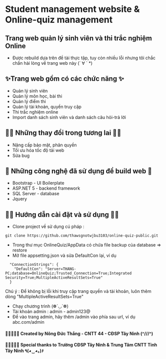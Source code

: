 
# Student management website & Online-quiz management 
## Trang web quản lý sinh viên và thi trắc nghiệm Online
- Được rebuild dựa trên đề tài thực tập, tuy còn nhiều lỗi nhưng tôi chắc chắn hài lòng về trang web này (´ ∀ ` *)
## ✨Trang web gồm có các chức năng ✨
- Quản lý sinh viên
- Quản lý môn học, bài thi
- Quản lý điểm thi
- Quản lý tài khoản, quyền truy cập
- Thi trắc nghiệm online
- Import danh sách sinh viên và danh sách câu hỏi-trả lời
## 🤷‍♀️ Những thay đổi trong tương lai 🤷‍♀️
- Nâng cấp bảo mật, phân quyền
- Tối ưu hóa tốc độ tải web
- Sửa bug
## 🎉 Những công nghệ đã sử dụng để build web 🎉
- Bootstrap - UI Boilerplate
- ASP.NET 5 - backend framework
- SQL Server - database
- Jquery
## 🐱‍🐉 Hướng dẫn cài đặt và sử dụng 🐱‍🐉
- Clone project về sử dụng cú pháp :
```
git clone https://github.com/thawsgnotwjbu3103/online-quiz-public.git
```
- Trong thư mục OnlineQuiz/AppData có chứa file backup của database => restore
- Mở file appsetting.json và sửa DefaultCon lại, ví dụ
```
  "ConnectionStrings": {
    "DefaultCon": "Server=THANG-PC;database=OnlineQuiz;Trusted_Connection=True;Integrated Security=True;MultipleActiveResultSets=True"
  }
```
Chú ý : Để không bị lỗi khi truy cập trang quyền và tài khoản, luôn thêm dòng "MultipleActiveResultSets=True"
- Chạy chương trình (❁´◡`❁)
- Tài khoản admin : admin - admin123@
- Để vào trang admin, hãy thêm /admin vào phía sau url, ví dụ abc.com/admin

#### 🎉🎉🎉🎉🎉 Created by Nông Đức Thắng - CNTT 44 - CĐSP Tây Ninh (^///^) 
#### 💋💋💋💋💋 Special thanks to Trường CĐSP Tây Ninh & Trung Tâm CNTT Tỉnh Tây Ninh ٩(◕‿◕｡)۶

